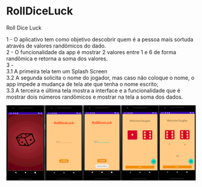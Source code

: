 # RollDiceLuck

Roll Dice Luck

1 - O aplicativo tem como objetivo descobrir quem é a pessoa mais sortuda através de valores randômicos do dado.  <br />
2 - O funcionalidade da app é mostrar 2 valores entre 1 e 6 de forma randômica e retorna a soma dos valores.  <br />
3 -    <br />
      3.1 A primeira tela tem um Splash Screen  <br />
      3.2 A segunda solicita o nome do jogador, mas caso não coloque o nome, o app impede a mudança de tela ate que tenha o nome escrito;  <br />
      3.3 A terceira e última tela mostra a interface e a funcionalidade que é mostrar dois números randômicos e mostrar na tela a soma dos dados.  <br />


![](img/RollDiceLuck.png)
